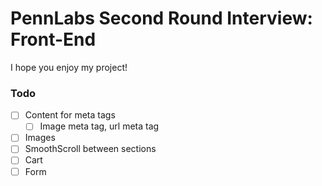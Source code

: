 # PennLabs Second Round Interview: Front-End
I hope you enjoy my project!

### Todo
- [ ] Content for meta tags
  - [ ] Image meta tag, url meta tag
- [ ] Images
- [ ] SmoothScroll between sections
- [ ] Cart
- [ ] Form
